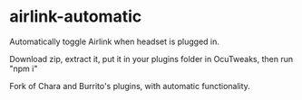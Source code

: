 # airlink-automatic
Automatically toggle Airlink when headset is plugged in.


Download zip, extract it, put it in your plugins folder in OcuTweaks, then run "npm i"

Fork of Chara and Burrito's plugins, with automatic functionality.
